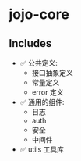 # jojo-core

## Includes

- ✅ 公共定义:
    - 接口抽象定义
    - 常量定义
    - error 定义
- ✅ 通用的组件:
    - 日志
    - auth
    - 安全
    - 中间件
- ✅ utils 工具库